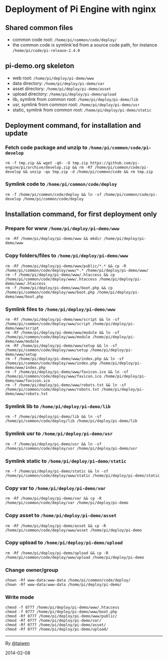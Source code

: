
# Deployment of Pi Engine with nginx

## Shared common files
- common code root: `/home/pi/common/code/deploy/`
- the common code is symlink'ed from a source code path, for instance `/home/pi/code/pi-release-2.4.0`

## pi-demo.org skeleton
- web root: `/home/pi/deploy/pi-demo/www`
- data directory: `/home/pi/deploy/pi-demo/var`
- asset directory: `/home/pi/deploy/pi-demo/asset`
- upload directory: `/home/pi/deploy/pi-demo/upload`
- lib, symlink from common root: `/home/pi/deploy/pi-demo/lib`
- usr, symlink from common root: `/home/pi/deploy/pi-demo/usr`
- static, symlink from common root: `/home/pi/deploy/pi-demo/static`

## Deployment command, for installation and update

### Fetch code package and unzip to `/home/pi/common/code/pi-develop`
```
rm -f tmp.zip && wget -qO- -O tmp.zip https://github.com/pi-engine/pi/archive/develop.zip && rm -Rf /home/pi/common/code/pi-develop && unzip -qo tmp.zip -d /home/pi/common/code && rm tmp.zip
```

### Symlink code to `/home/pi/common/code/deploy`
```
rm -f /home/pi/common/code/deploy && ln -sf /home/pi/common/code/pi-develop /home/pi/common/code/deploy
```

## Installation command, for first deployment only

### Prepare for www `/home/pi/deploy/pi-demo/www`
```
rm -Rf /home/pi/deploy/pi-demo/www && mkdir /home/pi/deploy/pi-demo/www
```

### Copy folders/files to `/home/pi/deploy/pi-demo/www`
```
rm -Rf /home/pi/deploy/pi-demo/www/public/*.* && cp -R /home/pi/common/code/deploy/www/*.* /home/pi/deploy/pi-demo/www/
rm -f /home/pi/deploy/pi-demo/www/.htaccess && cp /home/pi/common/code/deploy/www/.htaccess /home/pi/deploy/pi-demo/www/.htaccess
rm -f /home/pi/deploy/pi-demo/www/boot.php && cp /home/pi/common/code/deploy/www/boot.php /home/pi/deploy/pi-demo/www/boot.php
```

### Symlink files to `/home/pi/deploy/pi-demo/www`
```
rm -Rf /home/pi/deploy/pi-demo/www/script && ln -sf /home/pi/common/code/deploy/www/script /home/pi/deploy/pi-demo/www/script
rm -Rf /home/pi/deploy/pi-demo/www/module && ln -sf /home/pi/common/code/deploy/www/module /home/pi/deploy/pi-demo/www/module
rm -Rf /home/pi/deploy/pi-demo/www/setup && ln -sf /home/pi/common/code/deploy/www/setup /home/pi/deploy/pi-demo/www/setup
rm -f /home/pi/deploy/pi-demo/www/index.php && ln -sf /home/pi/common/code/deploy/www/index.php /home/pi/deploy/pi-demo/www/index.php
rm -f /home/pi/deploy/pi-demo/www/favicon.ico && ln -sf /home/pi/common/code/deploy/www/favicon.ico /home/pi/deploy/pi-demo/www/favicon.ico
rm -f /home/pi/deploy/pi-demo/www/robots.txt && ln -sf /home/pi/common/code/deploy/www/robots.txt /home/pi/deploy/pi-demo/www/robots.txt
```

### Symlink lib to `/home/pi/deploy/pi-demo/lib`
```
rm -f /home/pi/deploy/pi-demo/lib && ln -sf /home/pi/common/code/deploy/lib /home/pi/deploy/pi-demo/lib
```

### Symlink usr to `/home/pi/deploy/pi-demo/usr`
```
rm -f /home/pi/deploy/pi-demo/usr && ln -sf /home/pi/common/code/deploy/usr /home/pi/deploy/pi-demo/usr
```

### Symlink static to `/home/pi/deploy/pi-demo/static`
```
rm -f /home/pi/deploy/pi-demo/static && ln -sf /home/pi/common/code/deploy/www/static /home/pi/deploy/pi-demo/static
```

### Copy var to `/home/pi/deploy/pi-demo/var`
```
rm -Rf /home/pi/deploy/pi-demo/var && cp -R /home/pi/common/code/deploy/var /home/pi/deploy/pi-demo
```

### Copy asset to `/home/pi/deploy/pi-demo/asset`
```
rm -Rf /home/pi/deploy/pi-demo/asset && cp -R /home/pi/common/code/deploy/www/asset /home/pi/deploy/pi-demo
```

### Copy upload to `/home/pi/deploy/pi-demo/upload`
```
rm -Rf /home/pi/deploy/pi-demo/upload && cp -R /home/pi/common/code/deploy/www/upload /home/pi/deploy/pi-demo
```

### Change owner/group
```
chown -Rf www-data:www-data /home/pi/common/code/deploy/
chown -Rf www-data:www-data /home/pi/deploy/pi-demo/
```

### Write mode
```
chmod -f 0777 /home/pi/deploy/pi-demo/www/.htaccess
chmod -f 0777 /home/pi/deploy/pi-demo/www/boot.php
chmod -Rf 0777 /home/pi/deploy/pi-demo/www/public/
chmod -Rf 0777 /home/pi/deploy/pi-demo/var/
chmod -Rf 0777 /home/pi/deploy/pi-demo/asset/
chmod -Rf 0777 /home/pi/deploy/pi-demo/upload/
````

-----------
By [@taiwen](https://github.com/taiwen)

2014-02-08